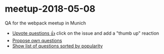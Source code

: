 # meetup-2018-05-08
QA for the webpack meetup in Munich

* [Upvote questions :+1:](https://github.com/webpack/meetup-2018-05-08/issues) click on the issue and add a "thumb up" reaction
* [Propose own questions](https://github.com/webpack/meetup-2018-05-08/issues/new?template=Question.md)
* [Show list of questions sorted by popularity](https://github.com/webpack/meetup-2018-05-08/issues?utf8=%E2%9C%93&q=is%3Aissue+is%3Aopen+sort%3Areactions-%2B1-desc+)
